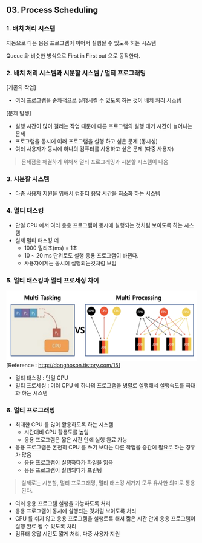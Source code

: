 ## 03. Process Scheduling

### 1. 배치 처리 시스템
자동으로 다음 응용 프로그램이 이어서 실행될 수 있도록 하는 시스템

Queue 와 비슷한 방식으로 First in First out 으로 동작한다.

### 2. 배치 처리 시스템과 시분할 시스템 / 멀티 프로그래밍
[기존의 작업]
* 여러 프로그램을 순차적으로 실행시킬 수 있도록 하는 것이 배치 처리 시스템

[문제 발생]

* 실행 시간이 많이 걸리는 작업 때문에 다른 프로그램의 실행 대기 시간이 늘어나는 문제
* 프로그램을 동시에 여러 프로그램을 실행 하고 싶은 문제 (동시성)
* 여러 사용자가 동시에 하나의 컴퓨터를 사용하고 싶은 문제 (다중 사용자)

> 문제점을 해결하기 위해서 멀티 프로그래밍과 시분할 시스템이 나옴

### 3. 시분할 시스템

* 다중 사용자 지원을 위해서 컴퓨터 응답 시간을 최소화 하는 시스템

### 4. 멀티 태스킹

* 단일 CPU 에서 여러 응용 프로그램이 동시에 실행되는 것처럼 보이도록 하는 시스템
* 실제 멀티 태스킹 예
    * 1000 밀리초(ms) = 1초
    * 10 ~ 20 ms 단위로도 실행 응용 프로그램이 바뀐다.
    * 사용자에게는 동시에 실행되는것처럼 보임

### 5. 멀티 태스킹과 멀티 프로세싱 차이
![Alt text](./images/multitaskingprocessing.png "멀티 태스킹과 멀티 프로세싱 차이")
[Reference : http://donghoson.tistory.com/15]
* 멀티 태스킹 : 단일 CPU
* 멀티 프로세싱 : 여러 CPU 에 하나의 프로그램을 병렬로 실행해서 실행속도를 극대화 하는 시스템

### 6. 멀티 프로그래밍
* 최대한 CPU 를 많이 활용하도록 하는 시스템
    * 시간대비 CPU 활용도를 높임
    * 응용 프로그램은 짧은 시간 안에 실행 완료 가능
* 응용 프로그램은 온전히 CPU 를 쓰기 보다는 다른 작업을 중간에 필요로 하는 경우가 많음
    * 응용 프로그램이 실행하다가 파일을 읽음
    * 응용 프로그램이 실행되다가 프린팅
    

> 실제로는 시분할, 멀티 프로그래밍, 멀티 태스킹 세가지 모두 유사한 의미로 통용된다.
* 여러 응용 프로그램 실행을 가능하도록 처리
* 응용 프로그램이 동시에 실행되는 것처럼 보이도록 처리
* CPU 를 쉬지 않고 응용 프로그램을 실행토록 해서 짧은 시간 안에 응용 프로그램이 실행 완료 될 수 있도록 처리
* 컴퓨터 응답 시간도 짧게 처리, 다중 사용자 지원

